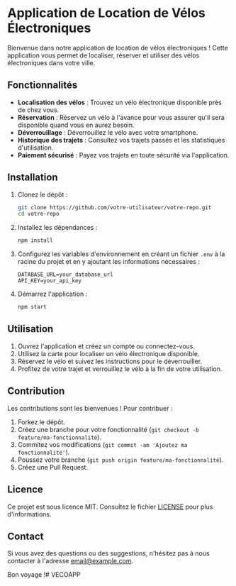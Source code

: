 # Application de Location de Vélos Électroniques

Bienvenue dans notre application de location de vélos électroniques ! Cette application vous permet de localiser, réserver et utiliser des vélos électroniques dans votre ville.

## Fonctionnalités

- **Localisation des vélos** : Trouvez un vélo électronique disponible près de chez vous.
- **Réservation** : Réservez un vélo à l'avance pour vous assurer qu'il sera disponible quand vous en aurez besoin.
- **Déverrouillage** : Déverrouillez le vélo avec votre smartphone.
- **Historique des trajets** : Consultez vos trajets passés et les statistiques d'utilisation.
- **Paiement sécurisé** : Payez vos trajets en toute sécurité via l'application.

## Installation

1. Clonez le dépôt :
    ```bash
    git clone https://github.com/votre-utilisateur/votre-repo.git
    cd votre-repo
    ```

2. Installez les dépendances :
    ```bash
    npm install
    ```

3. Configurez les variables d'environnement en créant un fichier `.env` à la racine du projet et en y ajoutant les informations nécessaires :
    ```
    DATABASE_URL=your_database_url
    API_KEY=your_api_key
    ```

4. Démarrez l'application :
    ```bash
    npm start
    ```

## Utilisation

1. Ouvrez l'application et créez un compte ou connectez-vous.
2. Utilisez la carte pour localiser un vélo électronique disponible.
3. Réservez le vélo et suivez les instructions pour le déverrouiller.
4. Profitez de votre trajet et verrouillez le vélo à la fin de votre utilisation.

## Contribution

Les contributions sont les bienvenues ! Pour contribuer :

1. Forkez le dépôt.
2. Créez une branche pour votre fonctionnalité (`git checkout -b feature/ma-fonctionnalité`).
3. Commitez vos modifications (`git commit -am 'Ajoutez ma fonctionnalité'`).
4. Poussez votre branche (`git push origin feature/ma-fonctionnalité`).
5. Créez une Pull Request.

## Licence

Ce projet est sous licence MIT. Consultez le fichier [LICENSE](LICENSE) pour plus d'informations.

## Contact

Si vous avez des questions ou des suggestions, n'hésitez pas à nous contacter à l'adresse email@example.com.

Bon voyage !# VECOAPP